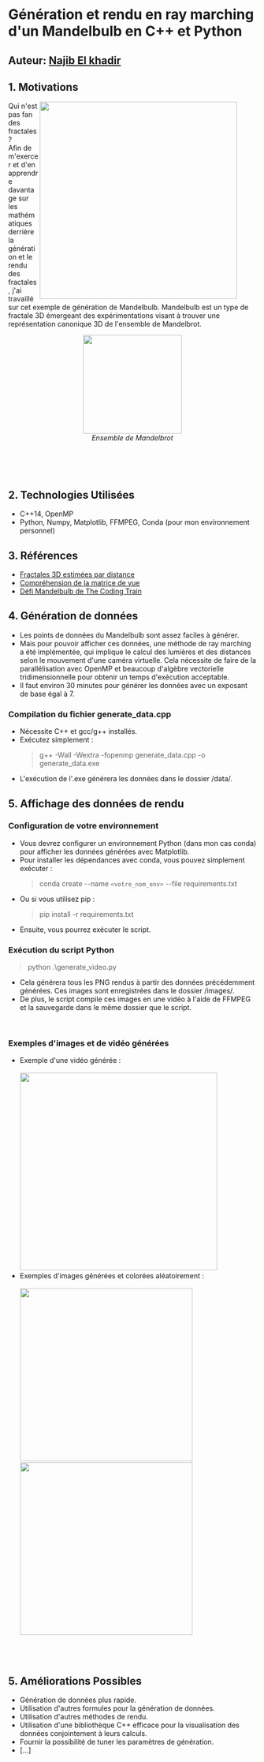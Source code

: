 # Génération et rendu en ray marching d'un Mandelbulb en C++ et Python

## Auteur: [Najib El khadir](https://github.com/NajibXY)

## 1. Motivations

<figure text-align="right">
  <img align="right" src="https://github.com/NajibXY/Mandelbulb-with-Ray-marching/blob/master/assets/mandelbulb.gif" width="400">
</figure>

Qui n'est pas fan des fractales ? </br>
Afin de m'exercer et d'en apprendre davantage sur les mathématiques derrière la génération et le rendu des fractales, j'ai travaillé sur cet exemple de génération de Mandelbulb. Mandelbulb est un type de fractale 3D émergeant des expérimentations visant à trouver une représentation canonique 3D de l'ensemble de Mandelbrot.
<p align="center">
  <img src="https://upload.wikimedia.org/wikipedia/commons/2/21/Mandel_zoom_00_mandelbrot_set.jpg" width="200">
  </br>
  <em>Ensemble de Mandelbrot</em>
</p>

</br> </br>
</br>

## 2. Technologies Utilisées

- C++14, OpenMP
- Python, Numpy, Matplotlib, FFMPEG, Conda (pour mon environnement personnel)

## 3. Références

- [Fractales 3D estimées par distance](http://blog.hvidtfeldts.net/index.php/2011/06/distance-estimated-3d-fractals-part-i/)
- [Compréhension de la matrice de vue](https://www.3dgep.com/understanding-the-view-matrix/)
- [Défi Mandelbulb de The Coding Train](https://www.youtube.com/watch?v=NJCiUVGiNyA&ab_channel=TheCodingTrain)

## 4. Génération de données

- Les points de données du Mandelbulb sont assez faciles à générer.
- Mais pour pouvoir afficher ces données, une méthode de ray marching a été implémentée, qui implique le calcul des lumières et des distances selon le mouvement d'une caméra virtuelle. Cela nécessite de faire de la parallélisation avec OpenMP et beaucoup d'algèbre vectorielle tridimensionnelle pour obtenir un temps d'exécution acceptable.
- Il faut environ 30 minutes pour générer les données avec un exposant de base égal à 7.

### Compilation du fichier generate_data.cpp

- Nécessite C++ et gcc/g++ installés.
- Exécutez simplement :
  > g++ -Wall -Wextra -fopenmp generate_data.cpp -o generate_data.exe
- L'exécution de l'.exe générera les données dans le dossier /data/.

## 5. Affichage des données de rendu

### Configuration de votre environnement

- Vous devrez configurer un environnement Python (dans mon cas conda) pour afficher les données générées avec Matplotlib.
- Pour installer les dépendances avec conda, vous pouvez simplement exécuter :
  > conda create --name `<votre_nom_env>` --file requirements.txt
- Ou si vous utilisez pip :
  > pip install -r requirements.txt
- Ensuite, vous pourrez exécuter le script.

### Exécution du script Python

> python .\generate_video.py
- Cela générera tous les PNG rendus à partir des données précédemment générées. Ces images sont enregistrées dans le dossier /images/.
- De plus, le script compile ces images en une vidéo à l'aide de FFMPEG et la sauvegarde dans le même dossier que le script.
</br>

### Exemples d'images et de vidéo générées 

+ Exemple d'une vidéo générée :
   </br>
   </br>
  <img src="https://github.com/NajibXY/Mandelbulb-with-Ray-marching/blob/master/assets/mandelbulb.gif" width="400">
  </br>
+ Exemples d'images générées et colorées aléatoirement :
  </br>
  </br>
  <img src="https://github.com/NajibXY/Mandelbulb-with-Ray-marching/blob/master/assets/example1.png" width="350">
  </br>
  <img src="https://github.com/NajibXY/Mandelbulb-with-Ray-marching/blob/master/assets/example2.png" width="350"> 

</br></br>

## 5. Améliorations Possibles

- Génération de données plus rapide.
- Utilisation d'autres formules pour la génération de données.
- Utilisation d'autres méthodes de rendu.
- Utilisation d'une bibliothèque C++ efficace pour la visualisation des données conjointement à leurs calculs.
- Fournir la possibilité de tuner les paramètres de génération.
- [...]
